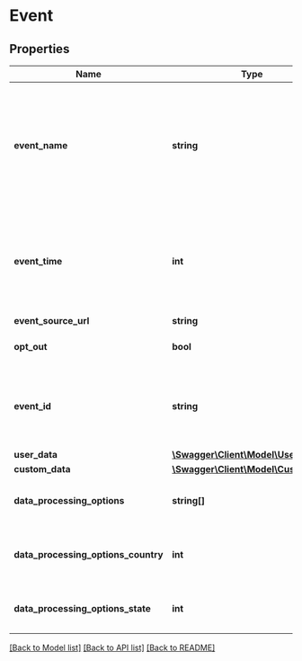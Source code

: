 # Event

## Properties
Name | Type | Description | Notes
------------ | ------------- | ------------- | -------------
**event_name** | **string** | A Facebook pixel Standard Event or Custom Event name. This field is used to deduplicate events sent by both Facebook Pixel and Conversions API. event_id is also used in deduplication. For the same customer action, event from the browser event match event_name from the server event. If we find a match between events sent within 48 hours of each other, we only consider the first one. If a server and browser event arrive at approximately the same time (within 5 minutes of each other), we favor the browser event. | 
**event_time** | **int** | A Unix timestamp in seconds indicating when the actual event occurred. The specified time may be earlier than the time you send the event to Facebook. This is to enable batch processing and server performance optimization. event_time can be up to 7 days before you send an event to Facebook. If any event_time in data is greater than 7 days in the past, we return an error for the entire request and process no events. | 
**event_source_url** | **string** | The browser URL where the event happened. | [optional] 
**opt_out** | **bool** | A flag that indicates we should not use this event for ads delivery optimization. If set to true, we only use the event for attribution. | [optional] 
**event_id** | **string** | This ID can be any unique string chosen by the advertiser. event_id is used to deduplicate events sent by both Facebook Pixel and Conversions API. event_name is also used in deduplication. For deduplication, the eventID from a browser event must match the event_id in the corresponding server event. | [optional] 
**user_data** | [**\Swagger\Client\Model\UserData**](UserData.md) |  | 
**custom_data** | [**\Swagger\Client\Model\CustomData**](CustomData.md) |  | [optional] 
**data_processing_options** | **string[]** | Processing options you would like to enable for a specific event. For more details see: https://developers.facebook.com/docs/marketing-apis/data-processing-options. | [optional] 
**data_processing_options_country** | **int** | The country that you want to associate to this data processing option. If you set a country, you must also set a state. For more details see: https://developers.facebook.com/docs/marketing-apis/data-processing-options | [optional] 
**data_processing_options_state** | **int** | The state that you want to associate with this data processing option. For more details see: https://developers.facebook.com/docs/marketing-apis/data-processing-options. | [optional] 

[[Back to Model list]](../../README.md#documentation-for-models) [[Back to API list]](../../README.md#documentation-for-api-endpoints) [[Back to README]](../../README.md)

